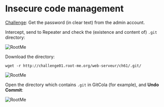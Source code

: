 # Insecure code management

[Challenge](https://www.root-me.org/en/Challenges/Web-Server/Insecure-Code-Management): Get the password (in clear text) from the admin account.

Intercept, send to Repeater and check the (existence and content of) `.git` directory:

![RootMe](/_static/images/insecure-code-management1.png)

Download the directory:

```text
wget -r http://challenge01.root-me.org/web-serveur/ch61/.git/
```

![RootMe](/_static/images/insecure-code-management2.png)

Open the directory which contains `.git` in GitCola (for example), and **Undo Commit**:

![RootMe](/_static/images/insecure-code-management3.png)

